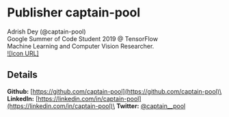 # Publisher captain-pool
Adrish Dey (@captain-pool)\
Google Summer of Code Student 2019 @ TensorFlow\
Machine Learning and Computer Vision Researcher.\
[![Icon URL]](https://avatars2.githubusercontent.com/u/13994201)

## Details
**Github:** [https://github.com/captain-pool](https://github.com/captain-pool)\
**LinkedIn:** [https://linkedin.com/in/captain-pool](https://linkedin.com/in/captain-pool)\
**Twitter:** [@captain__pool](https://twitter.com/captain__pool)
